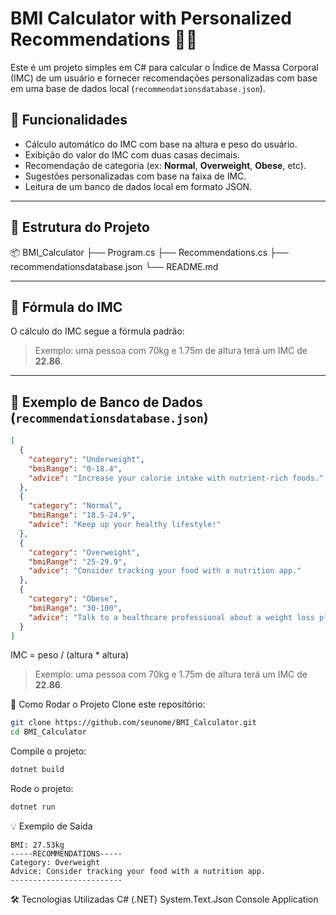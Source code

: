 # BMI Calculator with Personalized Recommendations 🧠💪

Este é um projeto simples em C# para calcular o Índice de Massa Corporal (IMC) de um usuário e fornecer recomendações personalizadas com base em uma base de dados local (`recommendationsdatabase.json`).

## 🧩 Funcionalidades

- Cálculo automático do IMC com base na altura e peso do usuário.
- Exibição do valor do IMC com duas casas decimais.
- Recomendação de categoria (ex: **Normal**, **Overweight**, **Obese**, etc).
- Sugestões personalizadas com base na faixa de IMC.
- Leitura de um banco de dados local em formato JSON.

---

## 📁 Estrutura do Projeto
📦 BMI_Calculator
├── Program.cs
├── Recommendations.cs
├── recommendationsdatabase.json
└── README.md

---

## 📐 Fórmula do IMC

O cálculo do IMC segue a fórmula padrão:


> Exemplo: uma pessoa com 70kg e 1.75m de altura terá um IMC de **22.86**.

---

## 🧠 Exemplo de Banco de Dados (`recommendationsdatabase.json`)
```json
[
  {
    "category": "Underweight",
    "bmiRange": "0-18.4",
    "advice": "Increase your calorie intake with nutrient-rich foods."
  },
  {
    "category": "Normal",
    "bmiRange": "18.5-24.9",
    "advice": "Keep up your healthy lifestyle!"
  },
  {
    "category": "Overweight",
    "bmiRange": "25-29.9",
    "advice": "Consider tracking your food with a nutrition app."
  },
  {
    "category": "Obese",
    "bmiRange": "30-100",
    "advice": "Talk to a healthcare professional about a weight loss plan."
  }
]
```
IMC = peso / (altura * altura)


> Exemplo: uma pessoa com 70kg e 1.75m de altura terá um IMC de **22.86**.

🚀 Como Rodar o Projeto
Clone este repositório:
```bash
git clone https://github.com/seunome/BMI_Calculator.git
cd BMI_Calculator
```

Compile o projeto:
```bash
dotnet build
```

Rode o projeto:
```bash
dotnet run
```

💡 Exemplo de Saída
```
BMI: 27.53kg
-----RECOMMENDATIONS-----
Category: Overweight
Advice: Consider tracking your food with a nutrition app.
-------------------------
```

🛠 Tecnologias Utilizadas
C# (.NET)
System.Text.Json
Console Application





